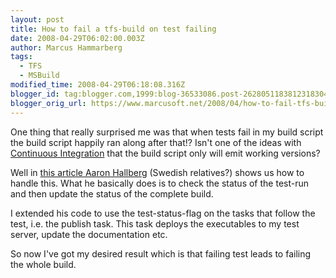 ```yaml
---
layout: post
title: How to fail a tfs-build on test failing
date: 2008-04-29T06:02:00.003Z
author: Marcus Hammarberg
tags:
  - TFS
  - MSBuild
modified_time: 2008-04-29T06:18:08.316Z
blogger_id: tag:blogger.com,1999:blog-36533086.post-2628051183812318304
blogger_orig_url: https://www.marcusoft.net/2008/04/how-to-fail-tfs-build-on-test-failing.html
---
```


One thing that really surprised me was that when tests fail in my build script the build script happily ran along after that!? Isn't one of the ideas with [Continuous Integration](<http://www.martinfowler.com/articles/continuousIntegration.html>) that the build script only will emit working versions?

Well in [this article Aaron Hallberg](http://blogs.msdn.com/aaronhallberg/archive/2007/11/05/how-to-fail-a-build-when-tests-fail.aspx) (Swedish relatives?) shows us how to handle this. What he basically does is to check the status of the test-run and then update the status of the complete build.

I extended his code to use the test-status-flag on the tasks that follow the test, i.e. the publish task. This task deploys the executables to my test server, update the documentation etc.

So now I've got my desired result which is that failing test leads to failing the whole build.

